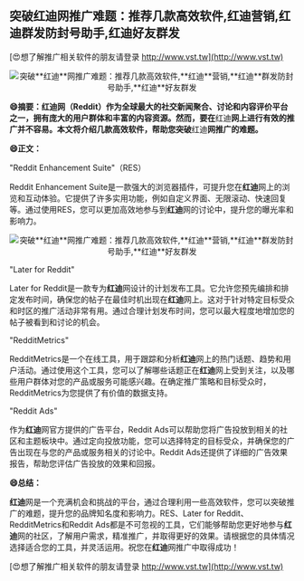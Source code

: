## **突破**红迪**网推广难题：推荐几款高效软件,**红迪**营销,**红迪**群发防封号助手,**红迪**好友群发**

[😍想了解推广相关软件的朋友请登录 http://www.vst.tw](http://www.vst.tw)

 <center><img src="https://vst.tw/MP4/tuiguang/png/7.png" alt="突破**红迪**网推广难题：推荐几款高效软件,**红迪**营销,**红迪**群发防封号助手,**红迪**好友群发"></center>

**😄摘要：**红迪**网（Reddit）作为全球最大的社交新闻聚合、讨论和内容评价平台之一，拥有庞大的用户群体和丰富的内容资源。然而，要在**红迪**网上进行有效的推广并不容易。本文将介绍几款高效软件，帮助您突破**红迪**网推广的难题。**

**😄正文：**

"Reddit Enhancement Suite"（RES）

Reddit Enhancement Suite是一款强大的浏览器插件，可提升您在**红迪**网上的浏览和互动体验。它提供了许多实用功能，例如自定义界面、无限滚动、快速回复等。通过使用RES，您可以更加高效地参与到**红迪**网的讨论中，提升您的曝光率和影响力。

 <center><img src="https://vst.tw/MP4/tuiguang/png/5.png" alt="突破**红迪**网推广难题：推荐几款高效软件,**红迪**营销,**红迪**群发防封号助手,**红迪**好友群发"></center>

"Later for Reddit"

Later for Reddit是一款专为**红迪**网设计的计划发布工具。它允许您预先编排和排定发布时间，确保您的帖子在最佳时机出现在**红迪**网上。这对于针对特定目标受众和时区的推广活动非常有用。通过合理计划发布时间，您可以最大程度地增加您的帖子被看到和讨论的机会。

"RedditMetrics"

RedditMetrics是一个在线工具，用于跟踪和分析**红迪**网上的热门话题、趋势和用户活动。通过使用这个工具，您可以了解哪些话题正在**红迪**网上受到关注，以及哪些用户群体对您的产品或服务可能感兴趣。在确定推广策略和目标受众时，RedditMetrics为您提供了有价值的数据支持。

"Reddit Ads"

作为**红迪**网官方提供的广告平台，Reddit Ads可以帮助您将广告投放到相关的社区和主题板块中。通过定向投放功能，您可以选择特定的目标受众，并确保您的广告出现在与您的产品或服务相关的讨论中。Reddit Ads还提供了详细的广告效果报告，帮助您评估广告投放的效果和回报。

**😄总结：**

**红迪**网是一个充满机会和挑战的平台，通过合理利用一些高效软件，您可以突破推广的难题，提升您的品牌知名度和影响力。RES、Later for Reddit、RedditMetrics和Reddit Ads都是不可忽视的工具，它们能够帮助您更好地参与**红迪**网的社区，了解用户需求，精准推广，并取得更好的效果。请根据您的具体情况选择适合您的工具，并灵活运用。祝您在**红迪**网推广中取得成功！

[😍想了解推广相关软件的朋友请登录 http://www.vst.tw](http://www.vst.tw)



